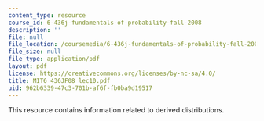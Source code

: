 ```yaml
---
content_type: resource
course_id: 6-436j-fundamentals-of-probability-fall-2008
description: ''
file: null
file_location: /coursemedia/6-436j-fundamentals-of-probability-fall-2008/962b633947c3701baf6ffb0ba9d19517_MIT6_436JF08_lec10.pdf
file_size: null
file_type: application/pdf
layout: pdf
license: https://creativecommons.org/licenses/by-nc-sa/4.0/
title: MIT6_436JF08_lec10.pdf
uid: 962b6339-47c3-701b-af6f-fb0ba9d19517
---
```

This resource contains information related to derived distributions.